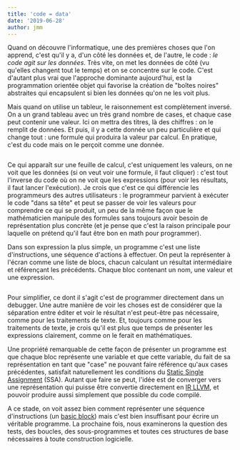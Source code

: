 ```yaml
---
title: 'code = data'
date: '2019-06-28'
author: jmm
---
```


Quand on découvre l'informatique, une des premières choses que l'on apprend, c'est qu'il y a, d'un côté les données et, de l'autre, le code : _le code agit sur les données_. Très vite, on met les données de côté (vu qu'elles changent tout le temps) et on se concentre sur le code. C'est d'autant plus vrai que l'approche dominante aujourd'hui, est la programmation orientée objet qui favorise la création de "boîtes noires" abstraites qui encapsulent si bien les données qu'on ne les voit plus.

Mais quand on utilise un tableur, le raisonnement est complètement inversé. On a un grand tableau avec un très grand nombre de cases, et chaque case peut contenir une valeur. Ici on mettra des titres, là des chiffres : on le remplit de données. Et puis, il y a cette donnée un peu particulière et qui change tout : une formule qui produira la valeur par calcul. En pratique, c'est du code mais on le perçoit comme une donnée.

<!-- wp:image {"align":"center","id":92} -->
<div class="wp-block-image"><figure class="aligncenter"><img src="https://jmuffat.com/wp-content/uploads/2019/06/sphere-surface-1024x281.jpg" alt="" class="wp-image-92"/></figure></div>
<!-- /wp:image -->

Ce qui apparaît sur une feuille de calcul, c'est uniquement les valeurs, on ne voit que les données (si on veut voir une formule, il faut cliquer) : c'est tout l'inverse du code où on ne voit que les expressions (pour voir les résultats, il faut lancer l'exécution). Je crois que c'est ce qui différencie les programmeurs des autres utilisateurs : le programmeur parvient à exécuter le code "dans sa tête" et peut se passer de voir les valeurs pour comprendre ce qui se produit, un peu de la même façon que le mathématicien manipule des formules sans toujours avoir besoin de représentation plus concrète (et je pense que c'est la raison principale pour laquelle on prétend qu'il faut être bon en math pour programmer).

Dans son expression la plus simple, un programme c'est une liste d'instructions, une séquence d'actions à effectuer. On peut la représenter à l'écran comme une liste de blocs, chacun calculant un résultat intermédiaire et référençant les précédents. Chaque bloc contenant un nom, une valeur et une expression.

<!-- wp:image {"align":"center","id":103} -->
<div class="wp-block-image"><figure class="aligncenter"><img src="https://jmuffat.com/wp-content/uploads/2019/06/sphere-visualprogram-2.png" alt="" class="wp-image-103"/></figure></div>
<!-- /wp:image -->

Pour simplifier, ce dont il s'agit c'est de programmer directement dans un debugger. Une autre manière de voir les choses est de considérer que la séparation entre éditer et voir le résultat n'est peut-être pas nécessaire, comme pour les traitements de texte. Et, toujours comme pour les traitements de texte, je crois qu'il est plus que temps de présenter les expressions clairement, comme on le ferait en mathématiques.

Une propriété remarquable de cette façon de présenter un programme est que chaque bloc représente une variable et que cette variable, du fait de sa représentation en tant que "case" ne pouvant faire référence qu'aux cases précédentes, satisfait naturellement les conditions du [Static Single Assignment](https://fr.wikipedia.org/wiki/Static_single_assignment_form) (SSA). Autant que faire se peut, l'idée est de converger vers une représentation qui puisse être convertie directement en [IR LLVM](https://llvm.org/docs/LangRef.html), et pouvoir produire aussi simplement que possible du code compilé.

A ce stade, on voit assez bien comment représenter une séquence d'instructions (un [basic block](https://en.wikipedia.org/wiki/Basic_block)) mais c'est bien insuffisant pour écrire un véritable programme. La prochaine fois, nous examinerons la question des tests, des boucles, des sous-programmes et toutes ces structures de base nécessaires à toute construction logicielle.

